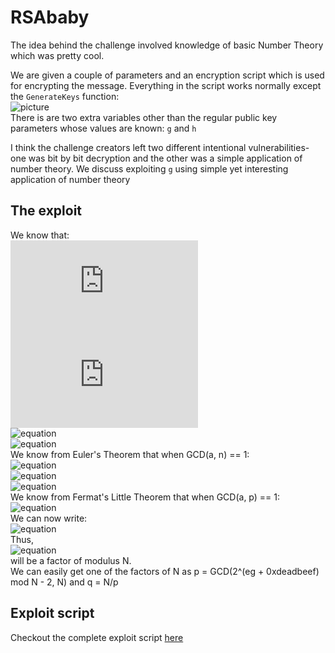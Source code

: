 # RSAbaby
The idea behind the challenge involved knowledge of basic Number Theory which was pretty cool.  
  
We are given a couple of parameters and an encryption script which is used for encrypting the message. Everything in the script works normally except the `GenerateKeys` function:  
![picture](https://i.imgur.com/RdXt8bo.png)  
There is are two extra variables other than the regular public key parameters whose values are known: `g` and `h`  
  
I think the challenge creators left two different intentional vulnerabilities- one was bit by bit decryption and the other was a simple application of number theory. We discuss exploiting `g` using simple yet interesting application of number theory  

## The exploit
We know that:  
![equation](https://latex.codecogs.com/gif.latex?g=d*(p-0xdeadbeef))  
![equation](https://latex.codecogs.com/gif.latex?eg=ed*(p-0xdeadbeef))  
![equation](https://latex.codecogs.com/gif.latex?2^{eg}=2^{ed*(p-0xdeadbeef)})  
![equation](https://latex.codecogs.com/gif.latex?2^{eg}\mod&space;n=2^{ed*(p-0xdeadbeef)}\mod&space;n)  
We know from Euler's Theorem that when GCD(a, n) == 1:  
![equation](https://latex.codecogs.com/gif.latex?a^{\phi(n)}\equiv1\mod&space;n)  
![equation](https://latex.codecogs.com/gif.latex?2^{eg}\mod&space;n=2^{p-0xdeadbeef}\mod&space;n)  
![equation](https://latex.codecogs.com/gif.latex?2^{eg}*2^{0xdeadbeef}\mod&space;n=2^{p}\mod&space;n)  
We know from Fermat's Little Theorem that when GCD(a, p) == 1:  
![equation](https://latex.codecogs.com/gif.latex?a^{p}\equiv&space;a\mod&space;n)  
We can now write:  
![equation](https://latex.codecogs.com/gif.latex?2^{eg}*2^{0xdeadbeef}\mod&space;n&space;=&space;2)  
Thus,  
![equation](https://latex.codecogs.com/gif.latex?2^{eg}*2^{0xdeadbeef}\mod&space;n&space;-2)  
will be a factor of modulus N.  
We can easily get one of the factors of N as p = GCD(2^(eg + 0xdeadbeef) mod N - 2, N) and q = N/p  

## Exploit script
Checkout the complete exploit script [here](exploit.py)